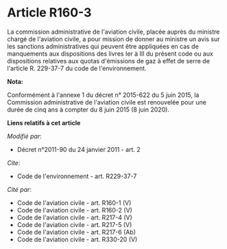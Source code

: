 # Article R160-3

La commission administrative de l'aviation civile, placée auprès du ministre chargé de l'aviation civile, a pour mission de
donner au ministre un avis sur les sanctions administratives qui peuvent être appliquées en cas de manquements aux
dispositions des livres Ier à III du présent code ou aux dispositions relatives aux quotas d'émissions de gaz à effet de
serre de l'article R. 229-37-7 du code de l'environnement.

**Nota:**

Conformément à l'annexe 1 du décret n° 2015-622 du 5 juin 2015, la Commission administrative de l'aviation civile est
renouvelée pour une durée de cinq ans à compter du 8 juin 2015 (8 juin 2020).

**Liens relatifs à cet article**

_Modifié par_:

  - Décret n°2011-90 du 24 janvier 2011 - art. 2

_Cite_:

  - Code de l'environnement - art. R229-37-7

_Cité par_:

  - Code de l'aviation civile - art. R160-1 (V)
  - Code de l'aviation civile - art. R160-2 (V)
  - Code de l'aviation civile - art. R217-4 (V)
  - Code de l'aviation civile - art. R217-5 (V)
  - Code de l'aviation civile - art. R217-6 (Ab)
  - Code de l'aviation civile - art. R330-20 (V)
